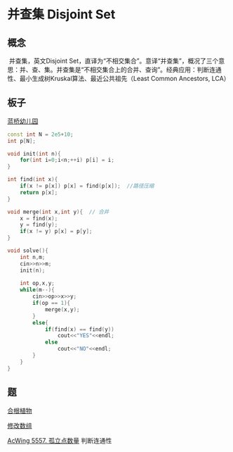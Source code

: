 # 并查集 Disjoint Set

## 概念	

​	并查集，英文Disjoint Set，直译为“不相交集合”。意译“并查集”，概况了三个意思：并、查、集。并查集是“不相交集合上的合并、查询”。
​	经典应用：判断连通性、最小生成树Kruskal算法、最近公共祖先（Least Common Ancestors, LCA）

## 板子

[蓝桥幼儿园](https://www.lanqiao.cn/problems/1135/learning/)

```cpp
const int N = 2e5+10;
int p[N];

void init(int n){
	for(int i=0;i<n;++i) p[i] = i;
}

int find(int x){
	if(x != p[x]) p[x] = find(p[x]);  //路径压缩
	return p[x];
}

void merge(int x,int y){  // 合并
	x = find(x);
	y = find(y);
	if(x != y) p[x] = p[y];
}

void solve(){
	int n,m;
	cin>>n>>m;
	init(n);
	
	int op,x,y;
	while(m--){
		cin>>op>>x>>y;
		if(op == 1){
			merge(x,y);
		}
		else{
			if(find(x) == find(y))
				cout<<"YES"<<endl;
			else
				cout<<"NO"<<endl;
		}
	}
}
```



## 题

[合根植物](https://www.lanqiao.cn/problems/110/learning/)

[修改数组](https://www.lanqiao.cn/problems/185/learning/)


[AcWing 5557. 孤立点数量](https://www.acwing.com/solution/content/234510/) 判断连通性